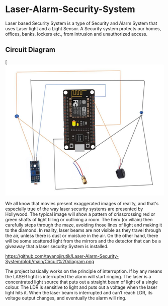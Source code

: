 # Laser-Alarm-Security-System
Laser based Security System is a type of Security and Alarm System that uses Laser light and a Light Sensor. A Security system protects our homes, offices, banks, lockers etc., from intrusion and unauthorized access.

  ## Circuit Diagram
[![image](https://github.com/tavanojirutik/Laser-Alarm-Security-System/blob/main/Circuit%20diagram.png)

We all know that movies present exaggerated images of reality, and that's especially true of the way laser security systems are presented by Hollywood. The typical image will show a pattern of crisscrossing red or green shafts of light tilling or outlining a room. The hero (or villain) then carefully steps through the maze, avoiding those lines of light and making it to the diamond. In reality, laser beams are not visible as they travel through the air, unless there is dust or moisture in the air. On the other hand, there will be some scattered light from the mirrors and the detector that can be a giveaway that a laser security System is installed.


https://github.com/tavanojirutik/Laser-Alarm-Security-System/blob/main/Circuit%20diagram.png

The project basically works on the principle of interruption. If by any means the LASER light is interrupted the alarm will start ringing. The laser is a concentrated light source that puts out a straight beam of light of a single colour. The LDR is sensitive to light and puts out a voltage when the laser light hits it. When the laser beam is interrupted and can’t reach LDR, its voltage output changes, and eventually the alarm will ring.




